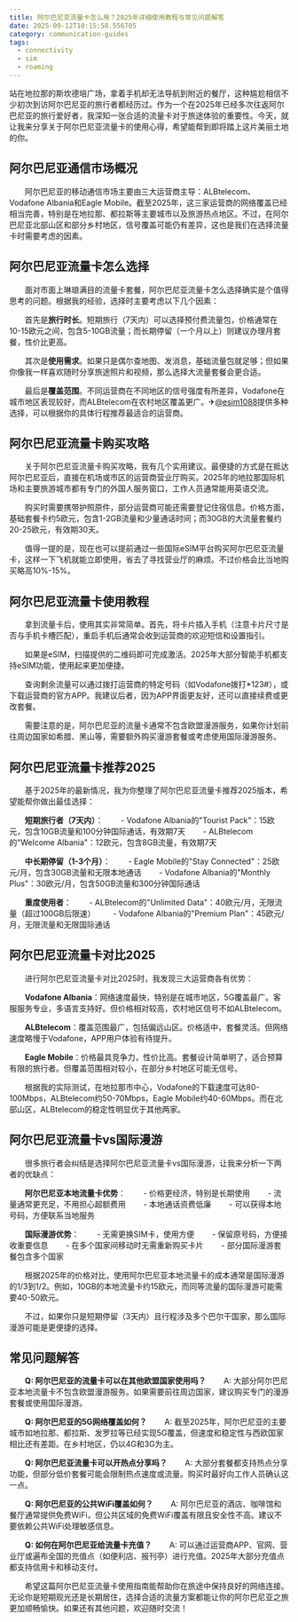 ```yaml
---
title: 阿尔巴尼亚流量卡怎么用？2025年详细使用教程与常见问题解答
date: 2025-09-12T10:15:58.556705
category: communication-guides
tags:
  - connectivity
  - sim
  - roaming
---
```


站在地拉那的斯坎德培广场，拿着手机却无法导航到附近的餐厅，这种尴尬相信不少初次到访阿尔巴尼亚的旅行者都经历过。作为一个在2025年已经多次往返阿尔巴尼亚的旅行爱好者，我深知一张合适的流量卡对于旅途体验的重要性。今天，就让我来分享关于阿尔巴尼亚流量卡的使用心得，希望能帮到即将踏上这片美丽土地的你。

## 阿尔巴尼亚通信市场概况

　　阿尔巴尼亚的移动通信市场主要由三大运营商主导：ALBtelecom、Vodafone Albania和Eagle Mobile。截至2025年，这三家运营商的网络覆盖已经相当完善，特别是在地拉那、都拉斯等主要城市以及旅游热点地区。不过，在阿尔巴尼亚北部山区和部分乡村地区，信号覆盖可能仍有差异，这也是我们在选择流量卡时需要考虑的因素。

## 阿尔巴尼亚流量卡怎么选择

　　面对市面上琳琅满目的流量卡套餐，阿尔巴尼亚流量卡怎么选择确实是个值得思考的问题。根据我的经验，选择时主要考虑以下几个因素：

　　首先是**旅行时长**。短期旅行（7天内）可以选择预付费流量包，价格通常在10-15欧元之间，包含5-10GB流量；而长期停留（一个月以上）则建议办理月套餐，性价比更高。

　　其次是**使用需求**。如果只是偶尔查地图、发消息，基础流量包就足够；但如果你像我一样喜欢随时分享旅途照片和视频，那么选择大流量套餐会更合适。

　　最后是**覆盖范围**。不同运营商在不同地区的信号强度有所差异，Vodafone在城市地区表现较好，而ALBtelecom在农村地区覆盖更广。✈[@esim1088](https://t.me/s/esim1088)提供多种选择，可以根据你的具体行程推荐最适合的运营商。

## 阿尔巴尼亚流量卡购买攻略

　　关于阿尔巴尼亚流量卡购买攻略，我有几个实用建议。最便捷的方式是在抵达阿尔巴尼亚后，直接在机场或市区的运营商营业厅购买。2025年的地拉那国际机场和主要旅游城市都有专门的外国人服务窗口，工作人员通常能用英语交流。

　　购买时需要携带护照原件，部分运营商可能还需要登记住宿信息。价格方面，基础套餐卡约5欧元，包含1-2GB流量和少量通话时间；而30GB的大流量套餐约20-25欧元，有效期30天。

　　值得一提的是，现在也可以提前通过一些国际eSIM平台购买阿尔巴尼亚流量卡，这样一下飞机就能立即使用，省去了寻找营业厅的麻烦。不过价格会比当地购买略高10%-15%。

## 阿尔巴尼亚流量卡使用教程

　　拿到流量卡后，使用其实非常简单。首先，将卡片插入手机（注意卡片尺寸是否与手机卡槽匹配），重启手机后通常会收到运营商的欢迎短信和设置指引。

　　如果是eSIM，扫描提供的二维码即可完成激活。2025年大部分智能手机都支持eSIM功能，使用起来更加便捷。

　　查询剩余流量可以通过拨打运营商的特定号码（如Vodafone拨打*123#），或下载运营商的官方APP。我建议后者，因为APP界面更友好，还可以直接续费或更改套餐。

　　需要注意的是，阿尔巴尼亚的流量卡通常不包含欧盟漫游服务，如果你计划前往周边国家如希腊、黑山等，需要额外购买漫游套餐或考虑使用国际漫游服务。

## 阿尔巴尼亚流量卡推荐2025

　　基于2025年的最新情况，我为你整理了阿尔巴尼亚流量卡推荐2025版本，希望能帮你做出最佳选择：

　　**短期旅行者（7天内）**：
　　- Vodafone Albania的"Tourist Pack"：15欧元，包含10GB流量和100分钟国际通话，有效期7天
　　- ALBtelecom的"Welcome Albania"：12欧元，包含8GB流量，有效期7天

　　**中长期停留（1-3个月）**：
　　- Eagle Mobile的"Stay Connected"：25欧元/月，包含30GB流量和无限本地通话
　　- Vodafone Albania的"Monthly Plus"：30欧元/月，包含50GB流量和300分钟国际通话

　　**重度使用者**：
　　- ALBtelecom的"Unlimited Data"：40欧元/月，无限流量（超过100GB后限速）
　　- Vodafone Albania的"Premium Plan"：45欧元/月，无限流量和无限国际通话

## 阿尔巴尼亚流量卡对比2025

　　进行阿尔巴尼亚流量卡对比2025时，我发现三大运营商各有优势：

　　**Vodafone Albania**：网络速度最快，特别是在城市地区，5G覆盖最广。客服服务专业，多语言支持好。但价格相对较高，农村地区信号不如ALBtelecom。

　　**ALBtelecom**：覆盖范围最广，包括偏远山区。价格适中，套餐灵活。但网络速度略慢于Vodafone，APP用户体验有待提升。

　　**Eagle Mobile**：价格最具竞争力，性价比高。套餐设计简单明了，适合预算有限的旅行者。但覆盖范围相对较小，在部分乡村地区可能无信号。

　　根据我的实际测试，在地拉那市中心，Vodafone的下载速度可达80-100Mbps，ALBtelecom约50-70Mbps，Eagle Mobile约40-60Mbps。而在北部山区，ALBtelecom的稳定性明显优于其他两家。

## 阿尔巴尼亚流量卡vs国际漫游

　　很多旅行者会纠结是选择阿尔巴尼亚流量卡vs国际漫游，让我来分析一下两者的优缺点：

　　**阿尔巴尼亚本地流量卡优势**：
　　- 价格更经济，特别是长期使用
　　- 流量通常更充足，不用担心超额费用
　　- 本地通话资费低廉
　　- 可以获得本地号码，方便联系当地服务

　　**国际漫游优势**：
　　- 无需更换SIM卡，使用方便
　　- 保留原号码，方便接收重要信息
　　- 在多个国家间移动时无需重新购买卡片
　　- 部分国际漫游套餐包含多个国家

　　根据2025年的价格对比，使用阿尔巴尼亚本地流量卡的成本通常是国际漫游的1/3到1/2。例如，10GB的本地流量卡约15欧元，而同等流量的国际漫游可能需要40-50欧元。

　　不过，如果你只是短期停留（3天内）且行程涉及多个巴尔干国家，那么国际漫游可能是更便捷的选择。

## 常见问题解答

　　**Q: 阿尔巴尼亚的流量卡可以在其他欧盟国家使用吗？**
　　A: 大部分阿尔巴尼亚本地流量卡不包含欧盟漫游服务。如果需要前往周边国家，建议购买专门的漫游套餐或使用国际漫游。

　　**Q: 阿尔巴尼亚的5G网络覆盖如何？**
　　A: 截至2025年，阿尔巴尼亚的主要城市如地拉那、都拉斯、发罗拉等已经实现5G覆盖，但速度和稳定性与西欧国家相比还有差距。在乡村地区，仍以4G和3G为主。

　　**Q: 阿尔巴尼亚流量卡可以开热点分享吗？**
　　A: 大部分套餐都支持热点分享功能，但部分低价套餐可能会限制热点速度或流量。购买时最好向工作人员确认这一点。

　　**Q: 阿尔巴尼亚的公共WiFi覆盖如何？**
　　A: 阿尔巴尼亚的酒店、咖啡馆和餐厅通常提供免费WiFi，但公共区域的免费WiFi覆盖有限且安全性不高。建议不要依赖公共WiFi处理敏感信息。

　　**Q: 如何在阿尔巴尼亚给流量卡充值？**
　　A: 可以通过运营商APP、官网、营业厅或遍布全国的充值点（如便利店、报刊亭）进行充值。2025年大部分充值点都支持信用卡和移动支付。

　　希望这篇阿尔巴尼亚流量卡使用指南能帮助你在旅途中保持良好的网络连接。无论你是短期观光还是长期居住，选择合适的流量方案都能让你的阿尔巴尼亚之旅更加顺畅愉快。如果还有其他问题，欢迎随时交流！
